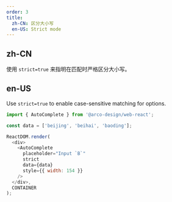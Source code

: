 ```yaml
---
order: 3
title:
  zh-CN: 区分大小写
  en-US: Strict mode
---
```


## zh-CN

使用 `strict=true` 来指明在匹配时严格区分大小写。

## en-US

Use `strict=true` to enable case-sensitive matching for options.

```js
import { AutoComplete } from '@arco-design/web-react';

const data = ['beijing', 'beihai', 'baoding'];

ReactDOM.render(
  <div>
    <AutoComplete
      placeholder="Input `B`"
      strict
      data={data}
      style={{ width: 154 }}
    />
  </div>,
  CONTAINER
);
```
